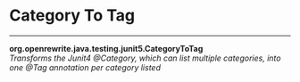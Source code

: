 # Category To Tag

---
**org.openrewrite.java.testing.junit5.CategoryToTag**  
*Transforms the Junit4 @Category, which can list multiple categories, into one @Tag annotation per category listed*
